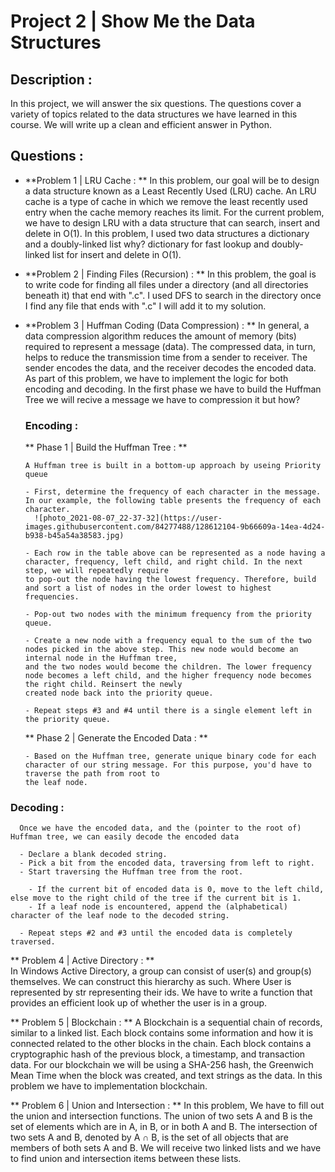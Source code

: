 # Project 2 | Show Me the Data Structures

## Description :
In this project, we will answer the six questions. The questions cover a variety of topics related to the data structures we have learned in this course.
We will write up a clean and efficient answer in Python.

## Questions :

- **Problem 1 | LRU Cache : **
In this problem, our goal will be to design a data structure known as a Least Recently Used (LRU) cache. An LRU cache is a type of cache in which we remove the least 
recently used entry when the cache memory reaches its limit. For the current problem, we have to design LRU with a data structure that can search, insert and delete in O(1). 
In this problem, I used two data structures a  dictionary and a doubly-linked list why? dictionary for fast lookup and doubly-linked list for insert and delete in O(1).

- **Problem 2 | Finding Files (Recursion) : **
In this problem, the goal is to write code for finding all files under a directory (and all directories beneath it) that end with ".c". I used DFS to search in the directory
once I find any file that ends with ".c" I will add it to my solution.

- **Problem 3 | Huffman Coding (Data Compression) : **
In general, a data compression algorithm reduces the amount of memory (bits) required to represent a message (data). The compressed data, in turn, helps to reduce the
transmission time from a sender to receiver. The sender encodes the data, and the receiver decodes the encoded data. As part of this problem, we have to implement the logic
for both encoding and decoding. In the first phase we have to build the Huffman Tree we will recive a message we have to compression it but how? 


  ### Encoding :
  ** Phase 1 | Build the Huffman Tree : **
  
      A Huffman tree is built in a bottom-up approach by useing Priority queue
     
      - First, determine the frequency of each character in the message. In our example, the following table presents the frequency of each character.
        ![photo_2021-08-07_22-37-32](https://user-images.githubusercontent.com/84277488/128612104-9b66609a-14ea-4d24-b938-b45a54a38583.jpg)

      - Each row in the table above can be represented as a node having a character, frequency, left child, and right child. In the next step, we will repeatedly require
      to pop-out the node having the lowest frequency. Therefore, build and sort a list of nodes in the order lowest to highest frequencies.
      
      - Pop-out two nodes with the minimum frequency from the priority queue.
      
      - Create a new node with a frequency equal to the sum of the two nodes picked in the above step. This new node would become an internal node in the Huffman tree, 
      and the two nodes would become the children. The lower frequency node becomes a left child, and the higher frequency node becomes the right child. Reinsert the newly
      created node back into the priority queue.
      
      - Repeat steps #3 and #4 until there is a single element left in the priority queue. 
      
  ** Phase 2 | Generate the Encoded Data : ** 
 
      - Based on the Huffman tree, generate unique binary code for each character of our string message. For this purpose, you'd have to traverse the path from root to 
      the leaf node.
      
 ### Decoding :
      Once we have the encoded data, and the (pointer to the root of) Huffman tree, we can easily decode the encoded data
 
      - Declare a blank decoded string.
      - Pick a bit from the encoded data, traversing from left to right.
      - Start traversing the Huffman tree from the root.
      
        - If the current bit of encoded data is 0, move to the left child, else move to the right child of the tree if the current bit is 1.
        - If a leaf node is encountered, append the (alphabetical) character of the leaf node to the decoded string.
        
      - Repeat steps #2 and #3 until the encoded data is completely traversed.
      
** Problem 4 | Active Directory : **  
In Windows Active Directory, a group can consist of user(s) and group(s) themselves. We can construct this hierarchy as such. Where User is represented by str representing
their ids. We have to write a function that provides an efficient look up of whether the user is in a group.

** Problem 5 | Blockchain : ** 
A Blockchain is a sequential chain of records, similar to a linked list. Each block contains some information and how it is connected related to the other blocks in the chain.
Each block contains a cryptographic hash of the previous block, a timestamp, and transaction data. For our blockchain we will be using a SHA-256 hash, the Greenwich Mean Time 
when the block was created, and text strings as the data. In this problem we have to implementation blockchain.

** Problem 6 | Union and Intersection : ** 
In this problem, We have to fill out the union and intersection functions. The union of two sets A and B is the set of elements which are in A, in B, or in both A and B. 
The intersection of two sets A and B, denoted by A ∩ B, is the set of all objects that are members of both sets A and B. We will receive two linked lists and we have 
to find union and intersection items between these lists.

